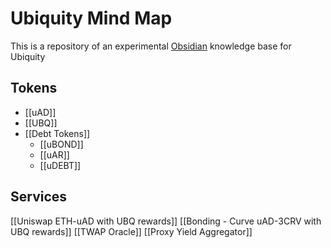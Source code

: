 # Ubiquity Mind Map

This is a repository of an experimental [Obsidian](https://obsidian.md) knowledge base for Ubiquity

## Tokens

- [[uAD]]
- [[UBQ]]
- [[Debt Tokens]]
	- [[uBOND]]
	- [[uAR]]
	- [[uDEBT]]

## Services

[[Uniswap ETH-uAD with UBQ rewards]]
[[Bonding - Curve uAD-3CRV with UBQ rewards]]
[[TWAP Oracle]]
[[Proxy Yield Aggregator]]
